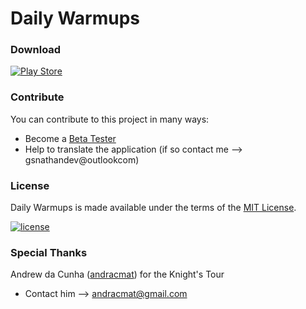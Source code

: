 # Daily Warmups

### Download
[![Play Store](http://developer.android.com/images/brand/en_generic_rgb_wo_60.png)](https://play.google.com/store/apps/details?id=com.gsnathan.dailywarmups&hl=en)

### Contribute
You can contribute to this project in many ways:
* Become a [Beta Tester][beta]
* Help to translate the application (if so contact me --> gsnathandev@outlookcom)

### License
Daily Warmups is made available under the terms of the [MIT License][mit].

[![license](https://img.shields.io/github/license/mashape/apistatus.svg)](https://github.com/JavaCafe01/DailyWarmups/blob/master/LICENSE)

### Special Thanks
Andrew da Cunha ([andracmat][user]) for the Knight's Tour
* Contact him --> andracmat@gmail.com

[mit]: https://opensource.org/licenses/MIT
[beta]: https://play.google.com/apps/testing/com.gsnathan.dailywarmups
[user]: https://github.com/andracmat
